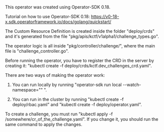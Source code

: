 This operator was created using Operator-SDK 0.18.

Tutorial on how to use Operator-SDK 0.18: https://v0-18-x.sdk.operatorframework.io/docs/golang/quickstart/

The Custom Resource Definition is created inside the folder "deploy/crds" and it's generated from the file "pkg/apis/kctf/v1alpha1/challenge_types.go".

The operator logic is all inside "pkg/controller/challenge/", where the main file is "challenge_controller.go".

Before running the operator, you have to register the CRD in the server by creating it: "kubectl create -f deploy/crds/kctf.dev\_challenges\_crd.yaml".

There are two ways of making the operator work:

1. You can run locally by running "operator-sdk run local --watch-namespace="" ". 

2. You can run in the cluster by running "kubectl create -f deploy/rbac.yaml" and "kubectl create -f deploy/operator.yaml".

To create a challenge, you must run "kubectl apply -f /somewhere/cr\_of\_the\_challenge.yaml". If you change it, you should run the same command to apply the changes.

